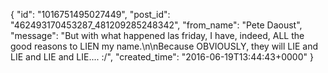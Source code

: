  {
   "id": "1016751495027449",
   "post_id": "462493170453287_481209285248342",
   "from_name": "Pete Daoust",
   "message": "But with what happened las friday, I have, indeed, ALL the good reasons to LIEN my name.\n\nBecause OBVIOUSLY, they will LIE and LIE and LIE and LIE.... :/",
   "created_time": "2016-06-19T13:44:43+0000"
 }
